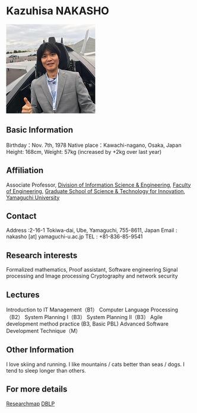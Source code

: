 Kazuhisa NAKASHO
======================
![](nakasho.jpg)

Basic Information
---------------------
Birthday：Nov. 7th, 1978
Native place：Kawachi-nagano, Osaka, Japan
Height: 168cm, Weight: 57kg (increased by +2kg over last year)

Affiliation
---------------------
Associate Professor,
[Division of Information Science & Engineering](http://www.csse.yamaguchi-u.ac.jp/),
[Faculty of Engineering](http://www.eng.yamaguchi-u.ac.jp/),
[Graduate School of Science & Technology for Innovation](http://www.gsti.yamaguchi-u.ac.jp/),
[Yamaguchi University](http://www.yamaguchi-u.ac.jp/)

Contact
----------------------
Address :2-16-1 Tokiwa-dai, Ube, Yamaguchi, 755-8611, Japan
Email :  nakasho [at] yamaguchi-u.ac.jp
TEL : +81-836-85-9541

Research interests
----------------------
Formalized mathematics, Proof assistant, Software engineering
Signal processing and Image processing
Cryptography and network security

Lectures
----------------------
Introduction to IT Management（B1）
Computer Language Processing（B2）
System Planning I（B3）
System Planning II（B3）
Agile development method practice (B3, Basic PBL)
Advanced Software Development Technique（M）

Other Information
----------------------
I love skiing and running.
I like mountains / cats better than seas / dogs.
I tend to sleep longer than others.

For more details
----------------------
[Researchmap](https://researchmap.jp/kazuhisa.nakasho)
[DBLP](http://dblp.uni-trier.de/pers/hd/n/Nakasho:Kazuhisa)
